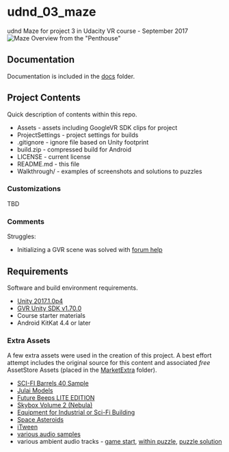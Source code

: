 # udnd_03_maze
udnd Maze for project 3 in Udacity VR course - September 2017
![Maze Overview from the "Penthouse"](Walkthrough/penthouse.gif)

## Documentation
Documentation is included in the [docs](docs) folder.

## Project Contents
Quick description of contents within this repo.

* Assets - assets including GoogleVR SDK clips for project
* ProjectSettings - project settings for builds
* .gitignore - ignore file based on Unity footprint
* build.zip - compressed build for Android
* LICENSE - current license
* README.md - this file
* Walkthrough/ - examples of screenshots and solutions to puzzles

### Customizations
TBD

### Comments
Struggles:
* Initializing a GVR scene was solved with [forum help](https://discussions.udacity.com/t/reticle-is-not-showing/203621/27)

## Requirements
Software and build environment requirements.

* [Unity 2017.1.0p4](https://unity3d.com/get-unity/download/archive)
* [GVR Unity SDK v1.70.0](https://github.com/googlevr/gvr-unity-sdk/releases/tag/v1.70.0)
* Course starter materials
* Android KitKat 4.4 or later

### Extra Assets
A few extra assets were used in the creation of this project.  A best effort attempt includes the original source for this content and associated *free* AssetStore Assets (placed in the [MarketExtra](Assets/MarketExtra) folder).
* [SCI-FI Barrels 40 Sample](https://www.assetstore.unity3d.com/en/#!/content/92986)
* [Julai Models](https://www.assetstore.unity3d.com/en/#!/content/75013)
* [Future Beeps LITE EDITION](https://www.assetstore.unity3d.com/en/#!/content/63357)
* [Skybox Volume 2 (Nebula)](https://www.assetstore.unity3d.com/en/#!/content/3392)
* [Equipment for Industrial or Sci-Fi Building](https://www.assetstore.unity3d.com/en/#!/content/82846)
* [Space Asteroids](https://www.assetstore.unity3d.com/en/#!/content/96444)
* [iTween](https://www.assetstore.unity3d.com/en/#!/content/84)
* [various audio samples](http://soundbible.com/tags-space.html)
* various ambient audio tracks - [game start](https://soundcloud.com/astropilot/space-ambient-demo-00), [within puzzle](https://soundcloud.com/time-space/alteredreality-demo2), [puzzle solution](https://soundcloud.com/brillbilly/lost-in-space-ambient)
